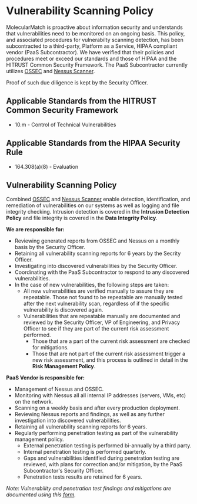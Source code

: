 # Vulnerability Scanning Policy

MolecularMatch is proactive about information security and understands that vulnerabilities need to be monitored on an ongoing basis. This policy, and associated procedures for vulnerabilty scanning detection, has been subcontracted to a third-party, Platform as a Service, HIPAA compliant vendor (PaaS Subcontractor). We have verified that their policies and procedures meet or exceed our standards and those of HIPAA and the HITRUST Common Security Framework.  The PaaS Subcontractor currently utilizes [OSSEC](http://www.ossec.net/) and [Nessus Scanner](http://www.tenable.com/products/nessus).

Proof of such due diligence is kept by the Security Officer.

## Applicable Standards from the HITRUST Common Security Framework

* 10.m - Control of Technical Vulnerabilities

## Applicable Standards from the HIPAA Security Rule

* 164.308(a)(8) - Evaluation

## Vulnerability Scanning Policy
Combined [OSSEC](http://www.ossec.net/) and [Nessus Scanner](http://www.tenable.com/products/nessus) enable detection, identification, and remediation of vulnerabilities on our systems as well as logging and file integrity checking.  Intrusion detection is covered in the **Intrusion Detection Policy** and file integrity is covered in the **Data Integrity Policy**.  

**We are responsible for:**

* Reviewing generated reports from OSSEC and Nessus on a monthly basis by the Security Officer.
* Retaining all vulnerability scanning reports for 6 years by the Secrity Officer.
* Investigating into discovered vulnerabilities by the Security Officer.
* Coordinating with the PaaS Subcontractor to respond to any discovered vulnerabilities.
* In the case of new vulnerabilities, the following steps are taken:
	* All new vulnerabilities are verified manually to assure they are repeatable. Those not found to be repeatable are manually tested after the next vulnerability scan, regardless of if the specific vulnerability is discovered again.
	* Vulnerabilities that are repeatable manually are documented and reviewed by the Security Officer, VP of Engineering, and Privacy Officer to see if they are part of the current risk assessment performed.
		* Those that are a part of the current risk assessment are checked for mitigations.
		* Those that are not part of the current risk assessment trigger a new risk assessment, and this process is outlined in detail in the **Risk Management Policy**. 

**PaaS Vendor is responsible for:**

* Management of Nessus and OSSEC.
* Monitoring with Nessus all all internal IP addresses (servers, VMs, etc) on the network.
* Scanning on a weekly basis and after every production deployment.
* Reviewing Nessus reports and findings, as well as any further investigation into discovered vulnerabilities.
* Retaining all vulnerability scanning reports for 6 years.
* Regularly performing penetration testing as part of the vulnerability management policy.
	* External penetration testing is performed bi-annually by a third party.
	* Internal penetration testing is performed quarterly.
	* Gaps and vulnerabilities identified during penetration testing are reviewed, with plans for correction and/or mitigation, by the PaaS Subcontractor's Security Officer.
	* Penetration tests results are retained for 6 years.

*Note: Vulnerability and penetration test findings and mitigations are documented using this [form](https://).*


